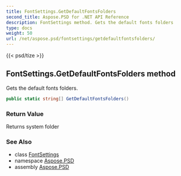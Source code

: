 ```yaml
---
title: FontSettings.GetDefaultFontsFolders
second_title: Aspose.PSD for .NET API Reference
description: FontSettings method. Gets the default fonts folders
type: docs
weight: 50
url: /net/aspose.psd/fontsettings/getdefaultfontsfolders/
---
```

{{< psd/tize >}}
## FontSettings.GetDefaultFontsFolders method

Gets the default fonts folders.

```csharp
public static string[] GetDefaultFontsFolders()
```

### Return Value

Returns system folder

### See Also

* class [FontSettings](../)
* namespace [Aspose.PSD](../../../aspose.psd/)
* assembly [Aspose.PSD](../../../)


